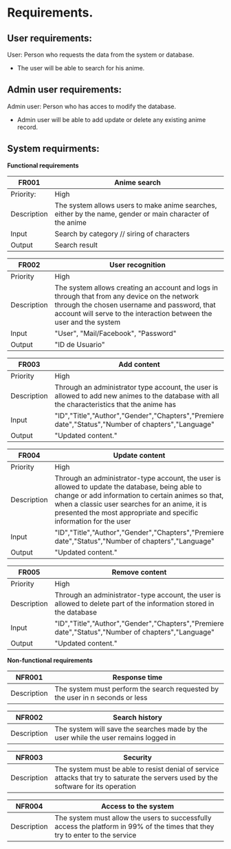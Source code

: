 # Requirements.
## User requirements:
User: Person who requests the data from the system or database.
- The user will be able to search for his anime. 
## Admin user requirements:
Admin user: Person who has acces to modify the database.
- Admin user will be able to add update or delete any existing anime record.

## System requirments:

**Functional requirements**

|FR001|Anime search|
|---|---|
|Priority:|High|
|Description|The system allows users to make anime searches, either by the name, gender or main character of the anime|
|Input| Search by category // siring of characters |  
|Output| Search result|

|FR002|User recognition|
|---|---|
|Priority|High|
|Description| The system allows creating an account and logs in through that from any device on the network through the chosen username and password, that account will serve to the interaction between the user and the system|
|Input| "User", "Mail/Facebook", "Password"|
|Output| "ID de Usuario"|

|FR003|Add content|
|---|---|
|Priority|High|
|Description| Through an administrator type account, the user is allowed to add new animes to the database with all the characteristics that the anime has|
|Input|"ID","Title","Author","Gender","Chapters","Premiere date","Status","Number of chapters","Language"|
|Output| "Updated content."|

|FR004|Update content|
|---|---|
|Priority|High|
|Description| Through an administrator-type account, the user is allowed to update the database, being able to change or add information to certain animes so that, when a classic user searches for an anime, it is presented the most appropriate and specific information for the user|
|Input|"ID","Title","Author","Gender","Chapters","Premiere date","Status","Number of chapters","Language"|
|Output| "Updated content."|

|FR005|Remove content|
|---|---|
|Priority|High|
|Description| Through an administrator-type account, the user is allowed to delete part of the information stored in the database|
|Input|"ID","Title","Author","Gender","Chapters","Premiere date","Status","Number of chapters","Language"|
|Output| "Updated content."|


**Non-functional requirements**

|NFR001|Response time|
|---|---|
|Description|The system must perform the search requested by the user in n seconds or less|

|NFR002|Search history|
|---|---|
|Description|The system will save the searches made by the user while the user remains logged in|

|NFR003|Security|
|---|---|
|Description|The system must be able to resist denial of service attacks that try to saturate the servers used by the software for its operation|

|NFR004|Access to the system|
|---|---|
|Description|The system must allow the users to successfully access the platform in 99% of the times that they try to enter to the service|
